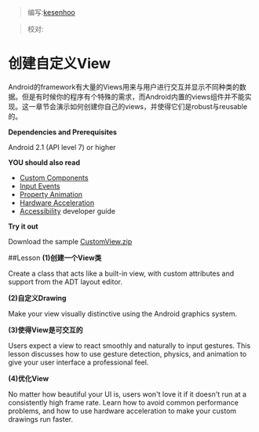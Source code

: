 > 编写:[kesenhoo](https://github.com/kesenhoo)

> 校对:

# 创建自定义View

Android的framework有大量的Views用来与用户进行交互并显示不同种类的数据。但是有时候你的程序有个特殊的需求，而Android内置的views组件并不能实现。这一章节会演示如何创建你自己的views，并使得它们是robust与reusable的。

**Dependencies and Prerequisites**

Android 2.1 (API level 7) or higher

**YOU should also read**

* [Custom Components](http://developer.android.com/guide/topics/ui/custom-components.html)
* [Input Events](http://developer.android.com/guide/topics/ui/ui-events.html)
* [Property Animation](http://developer.android.com/guide/topics/graphics/prop-animation.html)
* [Hardware Acceleration](http://developer.android.com/guide/topics/graphics/hardware-accel.html)
* [Accessibility](http://developer.android.com/guide/topics/ui/accessibility/index.html) developer guide

**Try it out**

Download the sample
[CustomView.zip](http://developer.android.com/shareables/training/CustomView.zip)

<!-- more -->

##Lesson
**(1)创建一个View类**

Create a class that acts like a built-in view, with custom attributes and support from the ADT layout editor.

**(2)自定义Drawing**

Make your view visually distinctive using the Android graphics system.

**(3)使得View是可交互的**

Users expect a view to react smoothly and naturally to input gestures. This lesson discusses how to use gesture detection, physics, and animation to give your user interface a professional feel.

**(4)优化View**

No matter how beautiful your UI is, users won't love it if it doesn't run at a consistently high frame rate. Learn how to avoid common performance problems, and how to use hardware acceleration to make your custom drawings run faster.
